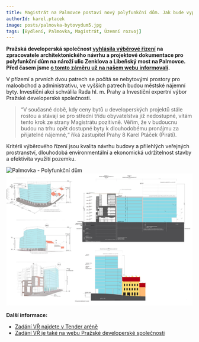 ```yaml
---
title: Magistrát na Palmovce postaví nový polyfunkční dům. Jak bude vypadat?
authorId: karel.ptacek
image: posts/palmovka-bytovydum5.jpg
tags: [Bydlení, Palmovka, Magistrát, Územní rozvoj]
---
```


**Pražská developerská společnost [vyhlásila výběrové řízení](https://pdspraha.eu/narozni-dum-libensky-most-zenklova-vyberove-rizeni-projektova-dokumentace/?fbclid=IwAR2BtmDk6aCv_UQ2bHIz8rCQ7V0s4N5Cy3ZVVllfXUvCpmX2UdPpBWvq9RY) na zpracovatele architektonického návrhu a projektové dokumentace pro polyfunkční dům na nároží ulic Zenklova a Libeňský most na Palmovce. Před časem jsme [o tomto záměru už na našem webu informovali](https://praha8.pirati.cz/aktuality/na-palmovce-vyroste-novy-dum-nabidne-50-mestskych-bytu.html).**

V přízemí a prvních dvou patrech se počítá se nebytovými prostory pro maloobchod a administrativu, ve vyšších patrech budou městské nájemní byty. Investiční akci schválila Rada hl. m. Prahy a Investiční expertní výbor Pražské developerské společnosti. 

>“V současné době, kdy ceny bytů u developerských projektů stále rostou a stávají se pro střední třídu obyvatelstva již nedostupné, vítám tento krok ze strany Magistrátu pozitivně. Věřím, že v budoucnu budou na trhu opět dostupné byty k dlouhodobému pronájmu za přijatelné nájemné,“ říká zastupitel Prahy 8 Karel Ptáček (Piráti).

Kritérii výběrového řízení jsou kvalita návrhu budovy a přilehlých veřejných prostranství, dlouhodobá environmentální a ekonomická udržitelnost stavby a efektivita využití pozemku. 

![Palmovka - Polyfunkční dům](/assets/img/posts/palmovka-bytovydum3.png)
![Palmovka - Polyfunkční dům](/assets/img/posts/palmovka-bytovydum4.png)

**Další informace:**
- [Zadání VŘ najdete v Tender aréně](https://bit.ly/3Kx0gSP)
- [Zadání VŘ je také na webu Pražské developerské společnosti](https://bit.ly/3FCjxhY)
